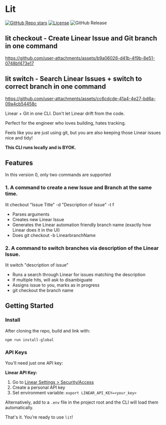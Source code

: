 # Lit

[![GitHub Repo stars](https://img.shields.io/github/stars/tekaratzas/lit-cli?style=social)](https://github.com/tekaratzas/lit-cli)
[![License](https://img.shields.io/github/license/tekaratzas/lit-cli)](https://github.com/tekaratzas/lit-cli/blob/main/LICENSE)
![GitHub Release](https://img.shields.io/github/v/release/tekaratzas/lit-cli)


## lit checkout - Create Linear Issue and Git branch in one command
https://github.com/user-attachments/assets/b9a06026-d41b-4f9b-8e51-0748bf473e17

## lit switch - Search Linear Issues + switch to correct branch in one command
https://github.com/user-attachments/assets/cc6cdcde-41a4-4e27-bd6a-09a4cb54458c

Linear + Git in one CLI. Don't let Linear drift from the code.

Perfect for the engineer who loves building, hates tracking.

Feels like you are just using git, but you are also keeping those Linear issues nice and tidy!

**This CLI runs locally and is BYOK.**

## Features

In this version 0, only two commands are supported

### 1. A command to create a new Issue and Branch at the same time.

lit checkout "Issue Title" -d "Description of Issue" -t f

- Parses arguments
- Creates new Linear Issue
- Generates the Linear automation friendly branch name (exactly how Linear does it in the UI)
- Does git checkout -b LinearbranchName

### 2. A command to switch branches via description of the Linear Issue.

lit switch "description of issue"

- Runs a search through Linear for issues matching the description
- If multiple hits, will ask to disambiguate
- Assigns issue to you, marks as in progress
- git checkout the branch name

## Getting Started

### Install

After cloning the repo, build and link with:

```
npm run install-global
```

### API Keys

You'll need just one API key:

**Linear API Key:**
1. Go to [Linear Settings > Security/Access](https://linear.app/settings/account/security)
2. Create a personal API key
3. Set environment variable: `export LINEAR_API_KEY=<your_key>`


Alternatively, add to a `.env` file in the project root and the CLI will load them automatically.

That's it. You're ready to use `lit`!

